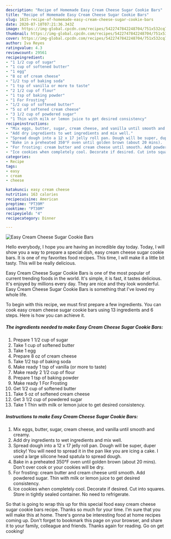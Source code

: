 ```yaml
---
description: "Recipe of Homemade Easy Cream Cheese Sugar Cookie Bars"
title: "Recipe of Homemade Easy Cream Cheese Sugar Cookie Bars"
slug: 1615-recipe-of-homemade-easy-cream-cheese-sugar-cookie-bars
date: 2020-07-18T07:21:36.343Z
image: https://img-global.cpcdn.com/recipes/5422747842248704/751x532cq70/easy-cream-cheese-sugar-cookie-bars-recipe-main-photo.jpg
thumbnail: https://img-global.cpcdn.com/recipes/5422747842248704/751x532cq70/easy-cream-cheese-sugar-cookie-bars-recipe-main-photo.jpg
cover: https://img-global.cpcdn.com/recipes/5422747842248704/751x532cq70/easy-cream-cheese-sugar-cookie-bars-recipe-main-photo.jpg
author: Iva Reyes
ratingvalue: 4.3
reviewcount: 29561
recipeingredient:
- "1 1/2 cup of sugar"
- "1 cup of softened butter"
- "1 egg"
- "8 oz of cream cheese"
- "1/2 tsp of baking soda"
- "1 tsp of vanilla or more to taste"
- "2 1/2 cup of flour"
- "1 tsp of baking powder"
- "1 For Frosting"
- "1/2 cup of softened butter"
- "5 oz of softened cream cheese"
- "3 1/2 cup of powdered sugar"
- "1 Thin with milk or lemon juice to get desired consistency"
recipeinstructions:
- "Mix eggs, butter, sugar, cream cheese, and vanilla until smooth and creamy."
- "Add dry ingredients to wet ingredients and mix well."
- "Spread dough into a 12 x 17 jelly roll pan. Dough will be super, duper sticky! You will need to spread it in the pan like you are icing a cake. I used a large silicone head spatula to spread dough."
- "Bake in a preheated 350°F oven until golden brown (about 20 mins).  Don&#39;t over cook or your cookies will be dry."
- "For frosting: cream butter and cream cheese until smooth. Add powdered sugar. Thin with milk or lemon juice to get desired consistency."
- "Ice cookies when completely cool. Decorate if desired. Cut into squares. Store in tightly sealed container. No need to refrigerate."
categories:
- Recipe
tags:
- easy
- cream
- cheese

katakunci: easy cream cheese 
nutrition: 163 calories
recipecuisine: American
preptime: "PT39M"
cooktime: "PT30M"
recipeyield: "4"
recipecategory: Dinner

---
```



![Easy Cream Cheese Sugar Cookie Bars](https://img-global.cpcdn.com/recipes/5422747842248704/751x532cq70/easy-cream-cheese-sugar-cookie-bars-recipe-main-photo.jpg)

Hello everybody, I hope you are having an incredible day today. Today, I will show you a way to prepare a special dish, easy cream cheese sugar cookie bars. It is one of my favorites food recipes. This time, I will make it a little bit tasty. This will be really delicious.



Easy Cream Cheese Sugar Cookie Bars is one of the most popular of current trending foods in the world. It's simple, it is fast, it tastes delicious. It's enjoyed by millions every day. They are nice and they look wonderful. Easy Cream Cheese Sugar Cookie Bars is something that I've loved my whole life.


To begin with this recipe, we must first prepare a few ingredients. You can cook easy cream cheese sugar cookie bars using 13 ingredients and 6 steps. Here is how you can achieve it.

<!--inarticleads1-->

##### The ingredients needed to make Easy Cream Cheese Sugar Cookie Bars:

1. Prepare 1 1/2 cup of sugar
1. Take 1 cup of softened butter
1. Take 1 egg
1. Prepare 8 oz of cream cheese
1. Take 1/2 tsp of baking soda
1. Make ready 1 tsp of vanilla (or more to taste)
1. Make ready 2 1/2 cup of flour
1. Prepare 1 tsp of baking powder
1. Make ready 1 For Frosting
1. Get 1/2 cup of softened butter
1. Take 5 oz of softened cream cheese
1. Get 3 1/2 cup of powdered sugar
1. Take 1 Thin with milk or lemon juice to get desired consistency.




<!--inarticleads2-->

##### Instructions to make Easy Cream Cheese Sugar Cookie Bars:

1. Mix eggs, butter, sugar, cream cheese, and vanilla until smooth and creamy.
1. Add dry ingredients to wet ingredients and mix well.
1. Spread dough into a 12 x 17 jelly roll pan. Dough will be super, duper sticky! You will need to spread it in the pan like you are icing a cake. I used a large silicone head spatula to spread dough.
1. Bake in a preheated 350°F oven until golden brown (about 20 mins).  Don&#39;t over cook or your cookies will be dry.
1. For frosting: cream butter and cream cheese until smooth. Add powdered sugar. Thin with milk or lemon juice to get desired consistency.
1. Ice cookies when completely cool. Decorate if desired. Cut into squares. Store in tightly sealed container. No need to refrigerate.




So that is going to wrap this up for this special food easy cream cheese sugar cookie bars recipe. Thanks so much for your time. I'm sure that you will make this at home. There's gonna be interesting food at home recipes coming up. Don't forget to bookmark this page on your browser, and share it to your family, colleague and friends. Thanks again for reading. Go on get cooking!
